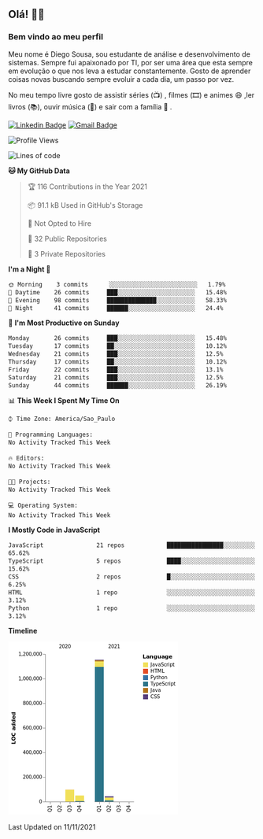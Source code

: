 ## Olá! 👋😁
### Bem vindo ao meu perfil 

Meu nome é Diego Sousa, sou estudante de análise e desenvolvimento de sistemas. Sempre fui apaixonado por TI, por ser uma área que esta sempre em evolução o que nos leva a estudar constantemente. Gosto de aprender coisas novas buscando sempre evoluir a cada dia, um passo por vez.

No meu tempo livre gosto de assistir séries (📺) , filmes (🎞️) e animes 😄 ,ler livros (📚), ouvir música (🎵) e sair com a família  👯 .


[![Linkedin Badge](https://img.shields.io/badge/-LinkedIn-blue?style=flat-square&logo=Linkedin&logoColor=white&link=https://www.linkedin.com/in/diego-sousa-dev)]( https://www.linkedin.com/in/diego-sousa-dev)
[![Gmail Badge](https://img.shields.io/badge/-Gmail-c14438?style=flat-square&logo=Gmail&logoColor=white&link=mailto:derickbenji2@gmail.com)](mailto:derickbenji2@gmail.com)


<!--START_SECTION:waka-->
![Profile Views](http://img.shields.io/badge/Profile%20Views-0-blue)

![Lines of code](https://img.shields.io/badge/From%20Hello%20World%20I%27ve%20Written-1.3%20million%20lines%20of%20code-blue)

**🐱 My GitHub Data** 

> 🏆 116 Contributions in the Year 2021
 > 
> 📦 91.1 kB Used in GitHub's Storage 
 > 
> 🚫 Not Opted to Hire
 > 
> 📜 32 Public Repositories 
 > 
> 🔑 3 Private Repositories  
 > 
**I'm a Night 🦉** 

```text
🌞 Morning    3 commits      ░░░░░░░░░░░░░░░░░░░░░░░░░   1.79% 
🌆 Daytime    26 commits     ███░░░░░░░░░░░░░░░░░░░░░░   15.48% 
🌃 Evening    98 commits     ██████████████░░░░░░░░░░░   58.33% 
🌙 Night      41 commits     ██████░░░░░░░░░░░░░░░░░░░   24.4%

```
📅 **I'm Most Productive on Sunday** 

```text
Monday       26 commits     ███░░░░░░░░░░░░░░░░░░░░░░   15.48% 
Tuesday      17 commits     ██░░░░░░░░░░░░░░░░░░░░░░░   10.12% 
Wednesday    21 commits     ███░░░░░░░░░░░░░░░░░░░░░░   12.5% 
Thursday     17 commits     ██░░░░░░░░░░░░░░░░░░░░░░░   10.12% 
Friday       22 commits     ███░░░░░░░░░░░░░░░░░░░░░░   13.1% 
Saturday     21 commits     ███░░░░░░░░░░░░░░░░░░░░░░   12.5% 
Sunday       44 commits     ██████░░░░░░░░░░░░░░░░░░░   26.19%

```


📊 **This Week I Spent My Time On** 

```text
⌚︎ Time Zone: America/Sao_Paulo

💬 Programming Languages: 
No Activity Tracked This Week

🔥 Editors: 
No Activity Tracked This Week

🐱‍💻 Projects: 
No Activity Tracked This Week

💻 Operating System: 
No Activity Tracked This Week

```

**I Mostly Code in JavaScript** 

```text
JavaScript               21 repos            ████████████████░░░░░░░░░   65.62% 
TypeScript               5 repos             ████░░░░░░░░░░░░░░░░░░░░░   15.62% 
CSS                      2 repos             █░░░░░░░░░░░░░░░░░░░░░░░░   6.25% 
HTML                     1 repo              ░░░░░░░░░░░░░░░░░░░░░░░░░   3.12% 
Python                   1 repo              ░░░░░░░░░░░░░░░░░░░░░░░░░   3.12%

```


**Timeline**

![Chart not found](https://raw.githubusercontent.com/DiegoSousaSilva/DiegoSousaSilva/master/charts/bar_graph.png) 


 Last Updated on 11/11/2021
<!--END_SECTION:waka-->
